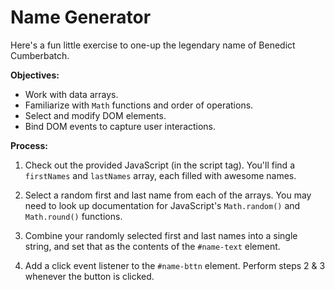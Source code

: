 # Name Generator

Here's a fun little exercise to one-up the legendary name of Benedict Cumberbatch.

**Objectives:**

 - Work with data arrays.
 - Familiarize with `Math` functions and order of operations.
 - Select and modify DOM elements.
 - Bind DOM events to capture user interactions.

**Process:**

1. Check out the provided JavaScript (in the script tag). You'll find a `firstNames` and `lastNames` array, each filled with awesome names.

2. Select a random first and last name from each of the arrays. You may need to look up documentation for JavaScript's `Math.random()` and `Math.round()` functions.

3. Combine your randomly selected first and last names into a single string, and set that as the contents of the `#name-text` element.

4. Add a click event listener to the `#name-bttn` element. Perform steps 2 & 3 whenever the button is clicked.